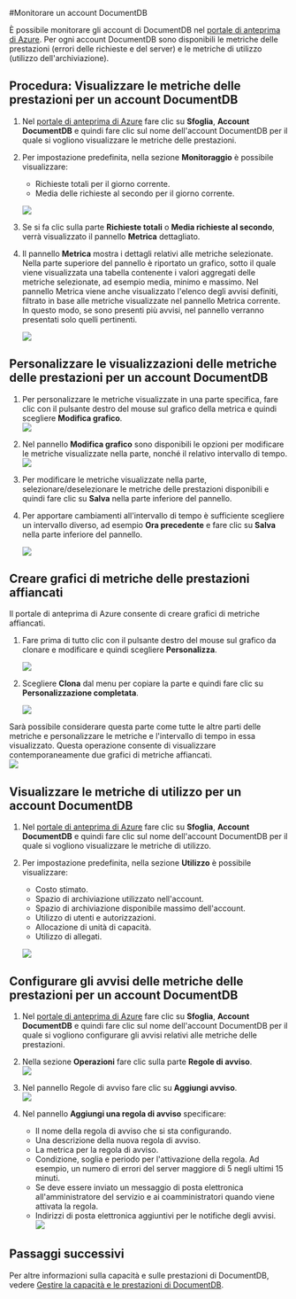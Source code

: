 ﻿<properties 
	pageTitle="Monitorare un account DocumentDB | Azure" 
	description="Informazioni su come monitorare l'account DocumentDB per le metriche relative alle prestazioni (ad esempio richieste ed errori del server) e all'utilizzo (ad esempio il consumo di memoria)." 
	services="documentdb" 
	documentationCenter="" 
	authors="mimig1" 
	manager="jhubbard" 
	editor="cgronlun"/>

<tags 
	ms.service="documentdb" 
	ms.workload="data-services" 
	ms.tgt_pltfrm="na" 
	ms.devlang="na" 
	ms.topic="article" 
	ms.date="01/13/2015" 
	ms.author="mimig"/>

#Monitorare un account DocumentDB  

È possibile monitorare gli account di DocumentDB nel [portale di anteprima di Azure](https://portal.azure.com/). Per ogni account DocumentDB sono disponibili le metriche delle prestazioni (errori delle richieste e del server) e le metriche di utilizzo (utilizzo dell'archiviazione).

## <a id="metrics"></a>  Procedura: Visualizzare le metriche delle prestazioni per un account DocumentDB
1.	Nel [portale di anteprima di Azure](https://portal.azure.com/) fare clic su **Sfoglia**, **Account DocumentDB** e quindi fare clic sul nome dell'account DocumentDB per il quale si vogliono visualizzare le metriche delle prestazioni.
2.	Per impostazione predefinita, nella sezione **Monitoraggio** è possibile visualizzare:
	*	Richieste totali per il giorno corrente.
	*	Media delle richieste al secondo per il giorno corrente. 
	
	![](./media/documentdb-monitor-accounts/madocdb1.png)


3.	Se si fa clic sulla parte **Richieste totali** o **Media richieste al secondo**, verrà visualizzato il pannello **Metrica** dettagliato.
4.	Il pannello **Metrica** mostra i dettagli relativi alle metriche selezionate.  Nella parte superiore del pannello è riportato un grafico, sotto il quale viene visualizzata una tabella contenente i valori aggregati delle metriche selezionate, ad esempio media, minimo e massimo.  Nel pannello Metrica viene anche visualizzato l'elenco degli avvisi definiti, filtrato in base alle metriche visualizzate nel pannello Metrica corrente. In questo modo, se sono presenti più avvisi, nel pannello verranno presentati solo quelli pertinenti.   

	![](./media/documentdb-monitor-accounts/madocdb2.png)


## <a id="custom"></a>Personalizzare le visualizzazioni delle metriche delle prestazioni per un account DocumentDB

1.	Per personalizzare le metriche visualizzate in una parte specifica, fare clic con il pulsante destro del mouse sul grafico della metrica e quindi scegliere **Modifica grafico**.  
	![](./media/documentdb-monitor-accounts/madocdb3.png)

2.	Nel pannello **Modifica grafico** sono disponibili le opzioni per modificare le metriche visualizzate nella parte, nonché il relativo intervallo di tempo.  
	![](./media/documentdb-monitor-accounts/madocdb4.png)

3.	Per modificare le metriche visualizzate nella parte, selezionare/deselezionare le metriche delle prestazioni disponibili e quindi fare clic su **Salva** nella parte inferiore del pannello.  
4.	Per apportare cambiamenti all'intervallo di tempo è sufficiente scegliere un intervallo diverso, ad esempio **Ora precedente** e fare clic su **Salva** nella parte inferiore del pannello.  

	![](./media/documentdb-monitor-accounts/madocdb5.png) 


## <a id="create"></a>Creare grafici di metriche delle prestazioni affiancati
Il portale di anteprima di Azure consente di creare grafici di metriche affiancati.  

1.	Fare prima di tutto clic con il pulsante destro del mouse sul grafico da clonare e modificare e quindi scegliere **Personalizza**. 

	![](./media/documentdb-monitor-accounts/madocdb6.png)

2.	Scegliere **Clona** dal menu per copiare la parte e quindi fare clic su **Personalizzazione completata**. 

	![](./media/documentdb-monitor-accounts/madocdb7.png)  


Sarà possibile considerare questa parte come tutte le altre parti delle metriche e personalizzare le metriche e l'intervallo di tempo in essa visualizzato.  Questa operazione consente di visualizzare contemporaneamente due grafici di metriche affiancati.  
	![](./media/documentdb-monitor-accounts/madocdb8.png)  

## <a id="view"></a>Visualizzare le metriche di utilizzo per un account DocumentDB
1.	Nel [portale di anteprima di Azure](https://portal.azure.com/) fare clic su **Sfoglia**, **Account DocumentDB** e quindi fare clic sul nome dell'account DocumentDB per il quale si vogliono visualizzare le metriche di utilizzo.
2.	Per impostazione predefinita, nella sezione **Utilizzo** è possibile visualizzare:
	*	Costo stimato.
	*	Spazio di archiviazione utilizzato nell'account.
	*	Spazio di archiviazione disponibile massimo dell'account.
	*	Utilizzo di utenti e autorizzazioni.
	*	Allocazione di unità di capacità.
	*	Utilizzo di allegati.

	![](./media/documentdb-monitor-accounts/madocdb9.png)
 
## <a id="setup"></a>Configurare gli avvisi delle metriche delle prestazioni per un account DocumentDB
1.	Nel [portale di anteprima di Azure](https://portal.azure.com/) fare clic su **Sfoglia**, **Account DocumentDB** e quindi fare clic sul nome dell'account DocumentDB per il quale si vogliono configurare gli avvisi relativi alle metriche delle prestazioni.
2.	Nella sezione **Operazioni** fare clic sulla parte **Regole di avviso**.  
	![](./media/documentdb-monitor-accounts/madocdb10.png)

3.	Nel pannello Regole di avviso fare clic su **Aggiungi avviso**.  
	![](./media/documentdb-monitor-accounts/madocdb11.png)

4.	Nel pannello **Aggiungi una regola di avviso** specificare:
	*	Il nome della regola di avviso che si sta configurando.
	*	Una descrizione della nuova regola di avviso.
	*	La metrica per la regola di avviso.
	*	Condizione, soglia e periodo per l'attivazione della regola. Ad esempio, un numero di errori del server maggiore di 5 negli ultimi 15 minuti.
	*	Se deve essere inviato un messaggio di posta elettronica all'amministratore del servizio e ai coamministratori quando viene attivata la regola.
	*	Indirizzi di posta elettronica aggiuntivi per le notifiche degli avvisi.  
	![](./media/documentdb-monitor-accounts/madocdb12.png)

 
## <a id="next"></a>Passaggi successivi
Per altre informazioni sulla capacità e sulle prestazioni di DocumentDB, vedere [Gestire la capacità e le prestazioni di DocumentDB](../documentdb-manage/). 

<!--Anchors-->
[Come visualizzare le metriche delle prestazioni per un account DocumentDB]: #How-to-view-performance-metrics-for-a-DocumentDB-account
[Personalizzare le visualizzazioni delle metriche delle prestazioni per un account DocumentDB]: #Customize-performance-metric-views-for-a-DocumentDB-account
[Come creare grafici di metriche delle prestazioni affiancati]: #How-to-create-side-by-side-performance-metric-charts
[Come visualizzare le metriche di utilizzo per un account DocumentDB]: #How-to-view-usage-metrics-for-a-DocumentDB-account
[Come configurare gli avvisi delle metriche delle prestazioni per un account DocumentDB]: #How-to-setup-performance-metric-alerts-for-a-DocumentDB-account
[Passaggi successivi]: #Next-steps

<!--HONumber=47-->
